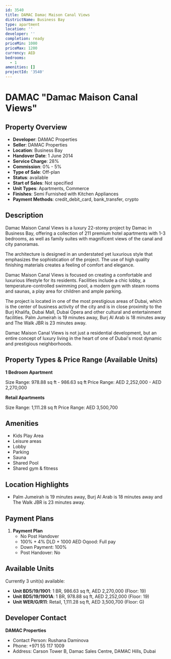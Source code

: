 ```yaml
---
id: 3540
title: DAMAC Damac Maison Canal Views
districtName: Business Bay
type: apartment
location: ''
developer: ''
completion: ready
priceMin: 1000
priceMax: 1200
currency: AED
bedrooms:
  - 1
amenities: []
projectId: '3540'
---
```


# DAMAC "Damac Maison Canal Views"

## Property Overview
- **Developer**: DAMAC Properties
- **Seller**: DAMAC Properties
- **Location**: Business Bay
- **Handover Date**: 1 June 2014
- **Service Charge**: 28%
- **Commission**: 0% - 5%
- **Type of Sale**: Off-plan
- **Status**: available
- **Start of Sales**: Not specified
- **Unit Types**: Apartments, Commerce
- **Finishes**: Semi Furnished with Kitchen Appliances
- **Payment Methods**: credit_debit_card, bank_transfer, crypto

## Description
Damac Maison Canal Views is a luxury 22-storey project by Damac in Business Bay, offering a collection of 211 premium hotel apartments with 1-3 bedrooms, as well as family suites with magnificent views of the canal and city panoramas.

 The architecture is designed in an understated yet luxurious style that emphasizes the sophistication of the project. The use of high quality finishing materials creates a feeling of comfort and elegance.

 Damac Maison Canal Views is focused on creating a comfortable and luxurious lifestyle for its residents. Facilities include a chic lobby, a temperature-controlled swimming pool, a modern gym with steam rooms and saunas, a play area for children and ample parking.

 The project is located in one of the most prestigious areas of Dubai, which is the center of business activity of the city and is in close proximity to the Burj Khalifa, Dubai Mall, Dubai Opera and other cultural and entertainment facilities. Palm Jumeirah is 19 minutes away, Burj Al Arab is 18 minutes away and The Walk JBR is 23 minutes away.

 Damac Maison Canal Views is not just a residential development, but an entire concept of luxury living in the heart of one of Dubai's most dynamic and prestigious neighborhoods.

## Property Types & Price Range (Available Units)
**1 Bedroom Apartment**

Size Range: 978.88 sq ft - 986.63 sq ft
Price Range: AED 2,252,000 - AED 2,270,000

**Retail Apartments**

Size Range: 1,111.28 sq ft
Price Range: AED 3,500,700

## Amenities
- Kids Play Area
- Leisure areas
- Lobby
- Parking
- Sauna
- Shared Pool
- Shared gym & fitness

## Location Highlights
- Palm Jumeirah is 19 minutes away, Burj Al Arab is 18 minutes away and The Walk JBR is 23 minutes away.

## Payment Plans
1. **Payment Plan**
   - No Post Handover
   - 100% + 4% DLD + 1000 AED Oqood: Full pay
   - Down Payment: 100%
   - Post Handover: No

## Available Units
Currently 3 unit(s) available:
- **Unit BD5/19/1901**: 1 BR, 986.63 sq ft, AED 2,270,000 (Floor: 19)
- **Unit BD5/19/1901A**: 1 BR, 978.88 sq ft, AED 2,252,000 (Floor: 19)
- **Unit WER/G/R11**: Retail, 1,111.28 sq ft, AED 3,500,700 (Floor: G)

## Developer Contact
**DAMAC Properties**
- Contact Person: Rushana Daminova
- Phone: +971 55 117 1009
- Address: Carson Tower B, Damac Sales Centre, DAMAC Hills, Dubai
